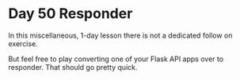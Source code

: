 # Day 50 Responder

In this miscellaneous, 1-day lesson there is not a dedicated follow on exercise. 
 
But feel free to play converting one of your Flask API apps over to responder. That should go pretty quick.
